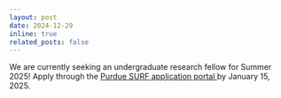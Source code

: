 ```yaml
---
layout: post
date: 2024-12-29
inline: true
related_posts: false
---
```


We are currently seeking an undergraduate research fellow for Summer 2025! Apply through the <a href= "https://engineering.purdue.edu/Engr/Research/EURO/students/about-SURF"> Purdue SURF application portal </a> by January 15, 2025. 
